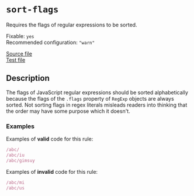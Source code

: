 # `sort-flags`

Requires the flags of regular expressions to be sorted.

Fixable: `yes` <br> Recommended configuration: `"warn"`

[Source file](https://github.com/RunDevelopment/eslint-plugin-clean-regex/blob/master/lib/rules/sort-flags.js) <br> [Test file](https://github.com/RunDevelopment/eslint-plugin-clean-regex/blob/master/tests/lib/rules/sort-flags.js)


## Description

The flags of JavaScript regular expressions should be sorted alphabetically because the flags of the `.flags` property of `RegExp` objects are always sorted.
Not sorting flags in regex literals misleads readers into thinking that the order may have some purpose which it doesn't.

### Examples

Examples of __valid__ code for this rule:

```js
/abc/
/abc/iu
/abc/gimsuy
```

Examples of __invalid__ code for this rule:

```js
/abc/mi
/abc/us
```

